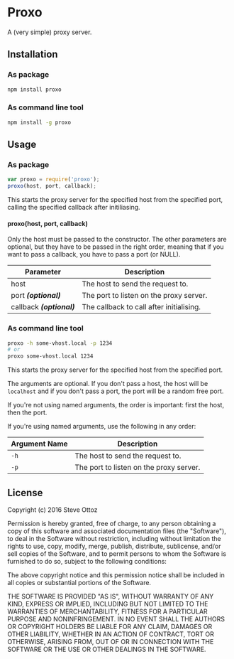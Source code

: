 # Proxo

A (very simple) proxy server.


## Installation

### As package
```bash
npm install proxo
```

### As command line tool
```bash
npm install -g proxo
```

## Usage

### As package
```javascript
var proxo = require('proxo');
proxo(host, port, callback);
```
This starts the proxy server for the specified host from the specified port, calling the specified callback after initiliasing.

#### proxo(host, port, callback)

Only the host must be passed to the constructor. The other parameters are optional, but they have to be passed in the right order, meaning that if you want to pass a callback, you have to pass a port (or NULL).

| Parameter | Description |
| --- | --- |
| host | The host to send the request to. |
| port ***(optional)*** | The port to listen on the proxy server. |
| callback ***(optional)*** | The callback to call after initialising. |


### As command line tool
```bash
proxo -h some-vhost.local -p 1234
# or
proxo some-vhost.local 1234
```
This starts the proxy server for the specified host from the specified port.

The arguments are optional. If you don't pass a host, the host will be `localhost` and if you don't pass a port, the port will be a random free port.

If you're not using named arguments, the order is important: first the host, then the port.

If you're using named arguments, use the following in any order:

| Argument Name | Description |
| --- | --- |
| `-h` | The host to send the request to. |
| `-p` | The port to listen on the proxy server. |


## License
Copyright (c) 2016 Steve Ottoz

Permission is hereby granted, free of charge, to any person obtaining a copy
of this software and associated documentation files (the "Software"), to deal
in the Software without restriction, including without limitation the rights
to use, copy, modify, merge, publish, distribute, sublicense, and/or sell
copies of the Software, and to permit persons to whom the Software is
furnished to do so, subject to the following conditions:

The above copyright notice and this permission notice shall be included in
all copies or substantial portions of the Software.

THE SOFTWARE IS PROVIDED "AS IS", WITHOUT WARRANTY OF ANY KIND, EXPRESS OR
IMPLIED, INCLUDING BUT NOT LIMITED TO THE WARRANTIES OF MERCHANTABILITY,
FITNESS FOR A PARTICULAR PURPOSE AND NONINFRINGEMENT. IN NO EVENT SHALL THE
AUTHORS OR COPYRIGHT HOLDERS BE LIABLE FOR ANY CLAIM, DAMAGES OR OTHER
LIABILITY, WHETHER IN AN ACTION OF CONTRACT, TORT OR OTHERWISE, ARISING FROM,
OUT OF OR IN CONNECTION WITH THE SOFTWARE OR THE USE OR OTHER DEALINGS IN
THE SOFTWARE.
